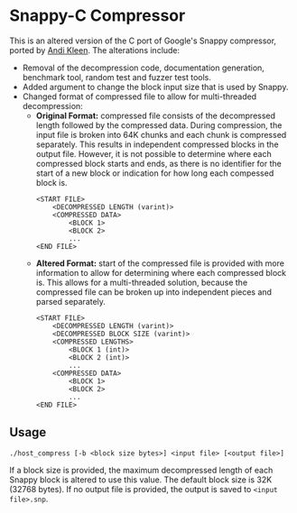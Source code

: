 # Snappy-C Compressor

This is an altered version of the C port of Google's Snappy compressor, ported by [Andi Kleen](http://github.com/andikleen/snappy-c). The alterations include:

* Removal of the decompression code, documentation generation, benchmark tool, random test and fuzzer test tools.
* Added argument to change the block input size that is used by Snappy.
* Changed format of compressed file to allow for multi-threaded decompression:
  * __Original Format:__ compressed file consists of the decompressed length followed by the compressed data. During compression, the input file is broken into 64K chunks and each chunk is compressed separately. This results in independent compressed blocks in the output file. However, it is not possible to determine where each compressed block starts and ends, as there is no identifier for the start of a new block or indication for how long each compessed block is. 
	```
	<START FILE>
		<DECOMPRESSED LENGTH (varint)>
		<COMPRESSED DATA>
			<BLOCK 1>
			<BLOCK 2>
			...
	<END FILE>
	```
  * __Altered Format:__ start of the compressed file is provided with more information to allow for determining where each compressed block is. This allows for a multi-threaded solution, because the compressed file can be broken up into independent pieces and parsed separately.
	```
	<START FILE>
		<DECOMPRESSED LENGTH (varint)>
		<DECOMPRESSED BLOCK SIZE (varint)>
		<COMPRESSED LENGTHS>
			<BLOCK 1 (int)>
			<BLOCK 2 (int)>
			...
		<COMPRESSED DATA>
			<BLOCK 1>
			<BLOCK 2>
			...
	<END FILE>
	```

## Usage
```./host_compress [-b <block size bytes>] <input file> [<output file>]```

If a block size is provided, the maximum decompressed length of each Snappy block is altered to use this value. The default block size is 32K (32768 bytes).
If no output file is provided, the output is saved to `<input file>.snp`.
